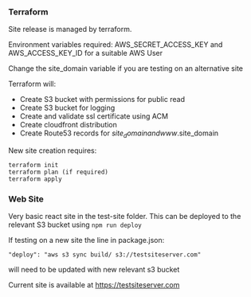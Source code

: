 ### Terraform

Site release is managed by terraform.

Environment variables required: AWS_SECRET_ACCESS_KEY and AWS_ACCESS_KEY_ID for a suitable AWS User

Change the site_domain variable if you are testing on an alternative site

Terraform will:

 * Create S3 bucket with permissions for public read
 * Create S3 bucket for logging
 * Create and validate ssl certificate using ACM
 * Create cloudfront distribution
 * Create Route53 records for $site_domain and www.$site_domain

New site creation requires:

```
terraform init
terraform plan (if required)
terraform apply
```

 ### Web Site

Very basic react site in the test-site folder. This can be deployed to the relevant S3 bucket using 
```npm run deploy```

If testing on a new site the line in package.json: 

```"deploy": "aws s3 sync build/ s3://testsiteserver.com"```

 will need to be updated with new relevant s3 bucket

 Current site is available at https://testsiteserver.com
